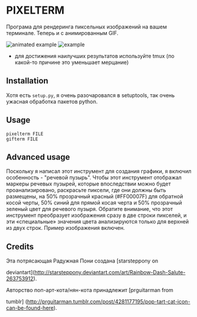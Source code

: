 PIXELTERM
=========
Програма для рендеринга пиксельных изображений на вашем терминале. Теперь и с анимированным GIF.

![animated example](https://raw.github.com/jaseg/pixelterm/master/example.gif)
![example](https://raw.github.com/jaseg/pixelterm/master/example.png)

* для достижения наилучших результатов используйте tmux (по какой-то причине это уменьшает мерцание)

Installation
-----------
Хотя есть ``setup.py``, я очень разочаровался в setuptools, так очень ужасная обработка пакетов python. 

Usage
-----
```
pixelterm FILE
gifterm FILE
```

Advanced usage
--------------
Поскольку я написал этот инструмент для создания графики, я включил особенность - "речевой пузырь". Чтобы этот инструмент отображал маркеры речевых пузырей, которые впоследствии можно будет проанализировано, раскрасьте пиксели, где они должны быть размещены, на 50% прозрачный красный (#FF00007F) для обратной косой черты, 50% синий для прямой косая черта и 50% прозрачный зеленый цвет для речевого пузыря. Обратите внимание, что этот инструмент преобразует изображения сразу в две строки пикселей, и эти «специальные» значения цвета анализируются только для верхней из двух строк. Пример изображения включен.

Credits
-------

Эта потрясающая Радужная Пони создана [starsteppony on

deviantart](http://starsteppony.deviantart.com/art/Rainbow-Dash-Salute-263753912).

Авторство поп-арт-кота/нян-кота принадлежит [prguitarman from

tumblr] (http://prguitarman.tumblr.com/post/4281177195/pop-tart-cat-icon-can-be-found-here).

